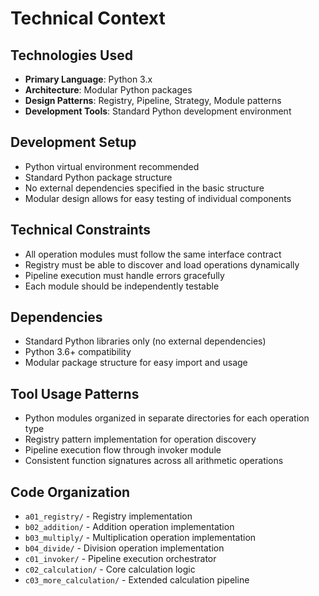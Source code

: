 # Technical Context

## Technologies Used
- **Primary Language**: Python 3.x
- **Architecture**: Modular Python packages
- **Design Patterns**: Registry, Pipeline, Strategy, Module patterns
- **Development Tools**: Standard Python development environment

## Development Setup
- Python virtual environment recommended
- Standard Python package structure
- No external dependencies specified in the basic structure
- Modular design allows for easy testing of individual components

## Technical Constraints
- All operation modules must follow the same interface contract
- Registry must be able to discover and load operations dynamically
- Pipeline execution must handle errors gracefully
- Each module should be independently testable

## Dependencies
- Standard Python libraries only (no external dependencies)
- Python 3.6+ compatibility
- Modular package structure for easy import and usage

## Tool Usage Patterns
- Python modules organized in separate directories for each operation type
- Registry pattern implementation for operation discovery
- Pipeline execution flow through invoker module
- Consistent function signatures across all arithmetic operations

## Code Organization
- `a01_registry/` - Registry implementation
- `b02_addition/` - Addition operation implementation  
- `b03_multiply/` - Multiplication operation implementation
- `b04_divide/` - Division operation implementation
- `c01_invoker/` - Pipeline execution orchestrator
- `c02_calculation/` - Core calculation logic
- `c03_more_calculation/` - Extended calculation pipeline
